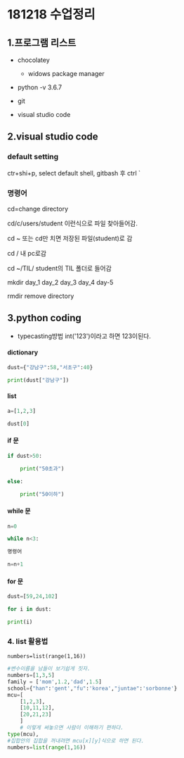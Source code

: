 # 181218 수업정리

## 1.프로그램 리스트

* chocolatey 

  * widows package manager

* python -v 3.6.7

* git

*  visual studio code

  ## 2.visual studio code

  ### default setting

  ctr+shi+p, select default shell,  gitbash 후 ctrl `

  ### 명령어

  cd=change directory

  cd/c/users/student 이런식으로 파일 찾아들어감.

  cd ~ 또는  cd만 치면 저장된 파일(student)로 감

  cd / 내 pc로감 

  cd ~/TIL/ student의 TIL 폴더로 들어감

  mkdir day_1 day_2 day_3 day_4 day-5

  rmdir remove directory

  ## 3.python coding

* typecasting방법 int('123')이라고 하면 123이된다.

#### dictionary

```python
dust={"강남구":58,"서초구":40}

print(dust["강남구"])
```

#### list

```python
a=[1,2,3]

dust[0]
```

#### if 문

```python
if dust>50:

	print("50초과")

else:

	print("50이하")
```

#### while 문

```python
n=0  

while n<3:

명령어

n=n+1
```

#### for  문

```python
dust=[59,24,102]

for i in dust:  

print(i)
```



###  4. list 활용법

```numbers=list(range(1,16))
numbers=list(range(1,16))
```

```python
#변수이름을 남들이 보기쉽게 짓자.
numbers=[1,3,5]
family = ['mom',1.2,'dad',1.5]
school={"han":'gent',"fu":'korea',"juntae":'sorbonne'}
mcu=[
    [1,2,3],
    [10,11,12],
    [20,21,23]
    ]
    # 이렇게 써놓으면 사람이 이해하기 편하다.
type(mcu),
#집합안의 집합을 꺼내려면 mcu[x][y]식으로 하면 된다.
numbers=list(range(1,16))
```



 
